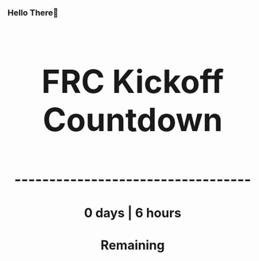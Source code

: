 ### Hello There👋

<!---START-TIMER--->
<h3 align='center' style='font-size: 64px;'>FRC Kickoff Countdown</h3>
<h3 align='center' style='font-size: 30px;'>----------------------------------</h3>
<h3 align='center' style='font-size: 25px;'>0 days | 6 hours</h3>
<h3 align='center' style='font-size: 25px;'>Remaining</h3>
<!---END-TIMER--->
